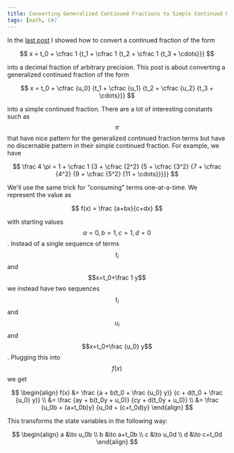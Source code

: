 ```yaml
---
title: Converting Generalized Continued Fractions to Simple Continued Fractions in C#
tags: [math, C#]
---
```


In the [last post](/2021/02/21/continued-fractions-to-decimal) I showed how to convert a continued fraction of the form

$$
x = t_0 + \cfrac 1 {t_1 + \cfrac 1 {t_2 + \cfrac 1 {t_3 + \cdots}}}
$$

into a decimal fraction of arbitrary precision. This post is about converting a generalized continued fraction of the form

$$
x = t_0 + \cfrac {u_0} {t_1 + \cfrac {u_1} {t_2 + \cfrac {u_2} {t_3 + \cdots}}}
$$

into a simple continued fraction. There are a lot of interesting constants such as $$\pi$$ that have nice pattern for
the generalized continued fraction terms but have no discernable pattern in their simple continued fraction. For example, we
have

$$
\frac 4 \pi = 1 + \cfrac 1 {3 + \cfrac {2^2} {5 + \cfrac {3^2} {7 + \cfrac {4^2} {9 + \cfrac {5^2} {11 + \cdots}}}}}
$$

We'll use the same trick for "consuming" terms one-at-a-time. We represent the value as

$$
f(x) = \frac {a+bx}{c+dx}
$$

with starting values $$a=0, b=1, c=1, d=0$$.  Instead of a single sequence of terms $$t_i$$ and $$x=t_0+\frac 1 y$$ we instead
have two sequences $$t_i$$ and $$u_i$$ and $$x=t_0+\frac {u_0} y$$. Plugging this into $$f(x)$$ we get

$$
\begin{align}
f(x) &= \frac {a + b(t_0 + \frac {u_0} y)} {c + d(t_0 + \frac {u_0} y)} \\
&= \frac {ay + b(t_0y + u_0)} {cy + d(t_0y + u_0)} \\
&= \frac {u_0b + (a+t_0b)y} {u_0d + (c+t_0d)y}
\end{align}
$$

This transforms the state variables in the following way:

$$
\begin{align}
a &\to u_0b \\
b &\to a+t_0b \\
c &\to u_0d \\
d &\to c+t_0d 
\end{align}
$$

